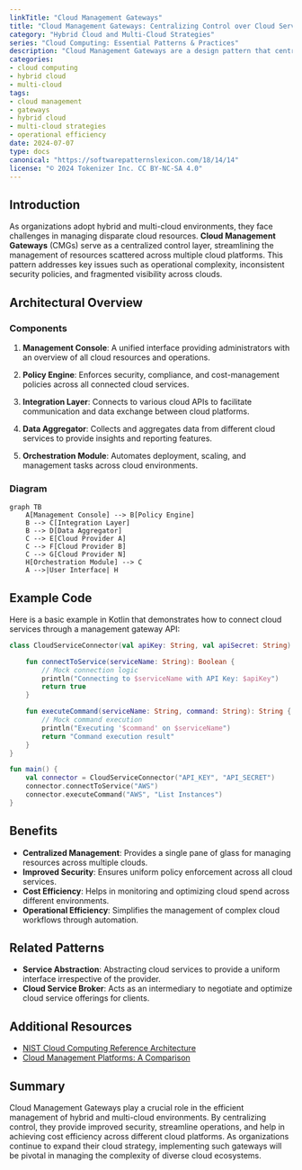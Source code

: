 ```yaml
---
linkTitle: "Cloud Management Gateways"
title: "Cloud Management Gateways: Centralizing Control over Cloud Services"
category: "Hybrid Cloud and Multi-Cloud Strategies"
series: "Cloud Computing: Essential Patterns & Practices"
description: "Cloud Management Gateways are a design pattern that centralize the control and management of cloud services across hybrid and multi-cloud environments. This enables unified management, improved security, and operational efficiency."
categories:
- cloud computing
- hybrid cloud
- multi-cloud
tags:
- cloud management
- gateways
- hybrid cloud
- multi-cloud strategies
- operational efficiency
date: 2024-07-07
type: docs
canonical: "https://softwarepatternslexicon.com/18/14/14"
license: "© 2024 Tokenizer Inc. CC BY-NC-SA 4.0"
---
```



## Introduction

As organizations adopt hybrid and multi-cloud environments, they face challenges in managing disparate cloud resources. **Cloud Management Gateways** (CMGs) serve as a centralized control layer, streamlining the management of resources scattered across multiple cloud platforms. This pattern addresses key issues such as operational complexity, inconsistent security policies, and fragmented visibility across clouds.

## Architectural Overview

### Components

1. **Management Console**: A unified interface providing administrators with an overview of all cloud resources and operations.

2. **Policy Engine**: Enforces security, compliance, and cost-management policies across all connected cloud services.

3. **Integration Layer**: Connects to various cloud APIs to facilitate communication and data exchange between cloud platforms.

4. **Data Aggregator**: Collects and aggregates data from different cloud services to provide insights and reporting features.

5. **Orchestration Module**: Automates deployment, scaling, and management tasks across cloud environments.

### Diagram

```mermaid
graph TB
    A[Management Console] --> B[Policy Engine]
    B --> C[Integration Layer]
    B --> D[Data Aggregator]
    C --> E[Cloud Provider A]
    C --> F[Cloud Provider B]
    C --> G[Cloud Provider N]
    H[Orchestration Module] --> C
    A -->|User Interface| H
```

## Example Code

Here is a basic example in Kotlin that demonstrates how to connect cloud services through a management gateway API:

```kotlin
class CloudServiceConnector(val apiKey: String, val apiSecret: String) {

    fun connectToService(serviceName: String): Boolean {
        // Mock connection logic
        println("Connecting to $serviceName with API Key: $apiKey")
        return true
    }

    fun executeCommand(serviceName: String, command: String): String {
        // Mock command execution
        println("Executing '$command' on $serviceName")
        return "Command execution result"
    }
}

fun main() {
    val connector = CloudServiceConnector("API_KEY", "API_SECRET")
    connector.connectToService("AWS")
    connector.executeCommand("AWS", "List Instances")
}
```

## Benefits

- **Centralized Management**: Provides a single pane of glass for managing resources across multiple clouds.
- **Improved Security**: Ensures uniform policy enforcement across all cloud services.
- **Cost Efficiency**: Helps in monitoring and optimizing cloud spend across different environments.
- **Operational Efficiency**: Simplifies the management of complex cloud workflows through automation.

## Related Patterns

- **Service Abstraction**: Abstracting cloud services to provide a uniform interface irrespective of the provider.
- **Cloud Service Broker**: Acts as an intermediary to negotiate and optimize cloud service offerings for clients.

## Additional Resources

- [NIST Cloud Computing Reference Architecture](https://www.nist.gov/programs-projects/cloud-computing)
- [Cloud Management Platforms: A Comparison](https://www.gartner.com/en/information-technology/insights/cloud-computing)

## Summary

Cloud Management Gateways play a crucial role in the efficient management of hybrid and multi-cloud environments. By centralizing control, they provide improved security, streamline operations, and help in achieving cost efficiency across different cloud platforms. As organizations continue to expand their cloud strategy, implementing such gateways will be pivotal in managing the complexity of diverse cloud ecosystems.
